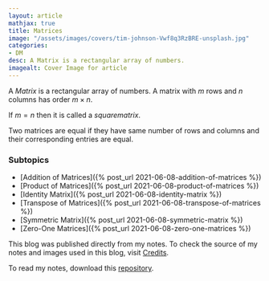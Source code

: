 ```yaml
---
layout: article
mathjax: true
title: Matrices
image: "/assets/images/covers/tim-johnson-Vwf8q3RzBRE-unsplash.jpg"
categories:
- DM
desc: A Matrix is a rectangular array of numbers. 
imagealt: Cover Image for article
---
```


A *Matrix* is a rectangular array of numbers.
A matrix with $m$ rows and $n$ columns has order $m \times n$.
































































































































































































































































































































































































If $m=n$ then it is called a $square matrix$.

































































































































































































































































































































































































Two matrices are equal if they have same number of rows and columns and their corresponding entries are equal.

### Subtopics
- [Addition of Matrices]({% post_url 2021-06-08-addition-of-matrices %})
- [Product of Matrices]({% post_url 2021-06-08-product-of-matrices %})
- [Identity Matrix]({% post_url 2021-06-08-identity-matrix %})
- [Transpose of Matrices]({% post_url 2021-06-08-transpose-of-matrices %})
- [Symmetric Matrix]({% post_url 2021-06-08-symmetric-matrix %})
- [Zero-One Matrices]({% post_url 2021-06-08-zero-one-matrices %})


This blog was published directly from my notes.
To check the source of my notes and images used in this blog, visit <a href="/credits.html" target="_blank">Credits</a>.

To read my notes, download this <a href="https://github.com/bovem/CS" target="blank">repository</a>.